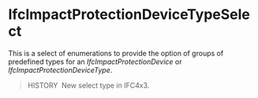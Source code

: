 # IfcImpactProtectionDeviceTypeSelect

This is a select of enumerations to provide the option of groups of predefined types for an _IfcImpactProtectionDevice_ or _IfcImpactProtectionDeviceType_.

> HISTORY  New select type in IFC4x3.
